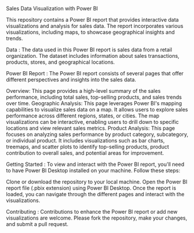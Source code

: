 Sales Data Visualization with Power BI

This repository contains a Power BI report that provides interactive data visualizations and analysis for sales data. The report incorporates various visualizations, including maps, to showcase geographical insights and trends.

Data :
The data used in this Power BI report is sales data from a retail organization. The dataset includes information about sales transactions, products, stores, and geographical locations.

Power BI Report :
The Power BI report consists of several pages that offer different perspectives and insights into the sales data.

Overview: This page provides a high-level summary of the sales performance, including total sales, top-selling products, and sales trends over time.
Geographic Analysis: This page leverages Power BI's mapping capabilities to visualize sales data on a map. It allows users to explore sales performance across different regions, states, or cities. The map visualizations can be interactive, enabling users to drill down to specific locations and view relevant sales metrics.
Product Analysis: This page focuses on analyzing sales performance by product category, subcategory, or individual product. It includes visualizations such as bar charts, treemaps, and scatter plots to identify top-selling products, product contribution to overall sales, and potential areas for improvement.

Getting Started :
To view and interact with the Power BI report, you'll need to have Power BI Desktop installed on your machine. Follow these steps:

Clone or download the repository to your local machine.
Open the Power BI report file (.pbix extension) using Power BI Desktop.
Once the report is loaded, you can navigate through the different pages and interact with the visualizations.

Contributing :
Contributions to enhance the Power BI report or add new visualizations are welcome. Please fork the repository, make your changes, and submit a pull request.
